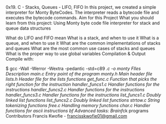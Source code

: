 0x19. C - Stacks, Queues - LIFO, FIFO
In this project, we created a simple interpreter for Monty ByteCodes. The interpreter reads a bytecode file and executes the bytecode commands.
Aim for this Project
What you should learn from this project: Using Monty byte code file interpreter for stack and queue data structures

What do LIFO and FIFO mean
What is a stack, and when to use it
What is a queue, and when to use it
What are the common implementations of stacks and queues
What are the most common use cases of stacks and queues
What is the proper way to use global variables
Compilation & Output
Compile with:

$ gcc -Wall -Werror -Wextra -pedantic -std=c89 *.c -o monty
FIles	Description
main.c	Entry point of the program
monty.h	Main header file
lists.h	Header file for the lists functions
get_func.c	Function that picks the right function for the instruction
handler_funcs1.c	Handler functions for the instructions
handler_funcs2.c	Handler functions for the instructions
handler_funcs3.c	Handler functions for the instructions
list_funcs1.c	Doubly linked list functions
list_funcs2.c	Doubly linked list functions
strtow.c	String tokenizing functions
free.c	Handling memory functions
char.c	Handler functions for ascii instructions
bf	Advanced tasks: Brainf*ck programs
Contributors
Francis Kwofie - francisskwofie01@gmail.com
